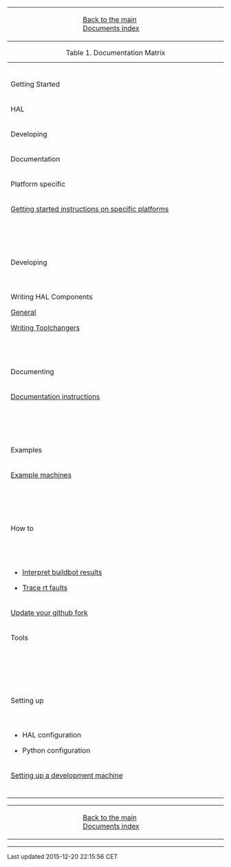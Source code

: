 <table>
<colgroup>
<col width="33%" />
<col width="33%" />
<col width="33%" />
</colgroup>
<tbody>
<tr class="odd">
<td align="left"><p></p></td>
<td align="left"><p><a href="../index.md">Back to the main Documents index</a></p></td>
<td align="left"><p></p></td>
</tr>
</tbody>
</table>

<table>
<caption>Table 1. Documentation Matrix</caption>
<colgroup>
<col width="10%" />
</colgroup>
<tbody>
<tr class="odd">
<td align="left"><p></p></td>
</tr>
<tr class="even">
<td align="left"><p>Getting Started</p></td>
</tr>
<tr class="odd">
<td align="left"><p>HAL</p></td>
</tr>
<tr class="even">
<td align="left"><p>Developing</p></td>
</tr>
<tr class="odd">
<td align="left"><p>Documentation</p></td>
</tr>
<tr class="even">
<td align="left"><p>Platform specific</p></td>
</tr>
<tr class="odd">
<td align="left"><p><a href="getting-started/getting-started-platform.md">Getting started instructions on specific platforms</a></p></td>
</tr>
<tr class="even">
<td align="left"><p></p></td>
</tr>
<tr class="odd">
<td align="left"><p></p></td>
</tr>
<tr class="even">
<td align="left"><p></p></td>
</tr>
<tr class="odd">
<td align="left"><p>Developing</p></td>
</tr>
<tr class="even">
<td align="left"><p></p></td>
</tr>
<tr class="odd">
<td align="left"><div>
<div class="paragraph">
<p>Writing HAL Components</p>
</div>
<div class="paragraph">
<p><a href="developing/writing-components.md">General</a></p>
</div>
<div class="paragraph">
<p><a href="developing/toolchangers.md">Writing Toolchangers</a></p>
</div>
</div></td>
</tr>
<tr class="even">
<td align="left"><p></p></td>
</tr>
<tr class="odd">
<td align="left"><p></p></td>
</tr>
<tr class="even">
<td align="left"><p>Documenting</p></td>
</tr>
<tr class="odd">
<td align="left"><p><a href="documenting/documenting.md">Documentation instructions</a></p></td>
</tr>
<tr class="even">
<td align="left"><p></p></td>
</tr>
<tr class="odd">
<td align="left"><p></p></td>
</tr>
<tr class="even">
<td align="left"><p></p></td>
</tr>
<tr class="odd">
<td align="left"><p>Examples</p></td>
</tr>
<tr class="even">
<td align="left"><p><a href="setting-up/machine-setting-up-examples.md">Example machines</a></p></td>
</tr>
<tr class="odd">
<td align="left"><p></p></td>
</tr>
<tr class="even">
<td align="left"><p></p></td>
</tr>
<tr class="odd">
<td align="left"><p></p></td>
</tr>
<tr class="even">
<td align="left"><p>How to</p></td>
</tr>
<tr class="odd">
<td align="left"><p></p></td>
</tr>
<tr class="even">
<td align="left"><p></p></td>
</tr>
<tr class="odd">
<td align="left"><div>
<div class="ulist">
<ul>
<li><p><a href="buildbot/interpret-buildbot-results.md">Interpret buildbot results</a></p></li>
<li><p><a href="developing/rtfaults.md">Trace rt faults</a></p></li>
</ul>
</div>
</div></td>
</tr>
<tr class="even">
<td align="left"><p><a href="documenting/updating-your-fork.md">Update your github fork</a></p></td>
</tr>
<tr class="odd">
<td align="left"><p>Tools</p></td>
</tr>
<tr class="even">
<td align="left"><p></p></td>
</tr>
<tr class="odd">
<td align="left"><p></p></td>
</tr>
<tr class="even">
<td align="left"><p></p></td>
</tr>
<tr class="odd">
<td align="left"><p></p></td>
</tr>
<tr class="even">
<td align="left"><p>Setting up</p></td>
</tr>
<tr class="odd">
<td align="left"><p></p></td>
</tr>
<tr class="even">
<td align="left"><div>
<div class="ulist">
<ul>
<li><p>HAL configuration</p></li>
<li><p>Python configuration</p></li>
</ul>
</div>
</div></td>
</tr>
<tr class="odd">
<td align="left"><p><a href="developing/developing.md">Setting up a development machine</a></p></td>
</tr>
<tr class="even">
<td align="left"><p></p></td>
</tr>
</tbody>
</table>

<table>
<colgroup>
<col width="33%" />
<col width="33%" />
<col width="33%" />
</colgroup>
<tbody>
<tr class="odd">
<td align="left"><p></p></td>
<td align="left"><p><a href="../index.md">Back to the main Documents index</a></p></td>
<td align="left"><p></p></td>
</tr>
</tbody>
</table>

------------------------------------------------------------------------

Last updated 2015-12-20 22:15:56 CET


